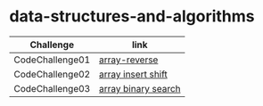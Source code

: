 # data-structures-and-algorithms

| Challenge       | link                                                 |
|-----------------|------------------------------------------------------|
| CodeChallenge01 | [array-reverse](./ArrayReverse/README.md)            |
| CodeChallenge02 | [array insert shift](./array-insert-shift/README.md) |
| CodeChallenge03 | [array binary search](./array-binary-search/README.md) |
